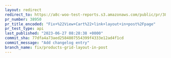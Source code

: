 ```yaml
---
layout: redirect
redirect_to: https://a8c-woo-test-reports.s3.amazonaws.com/public/pr/38950/api/index.html
pr_number: 38950
pr_title_encoded: "Fix+%22View+Cart%22+link+layout+in+post%2Fpage"
pr_test_type: api
last_published: "2023-06-27 08:28:38 +0000"
commit_sha: 77dfa4a73aed2584807554399f4333e12ad4f1cd
commit_message: "Add changelog entry"
branch_name: fix/products-grid-layout-in-post
---
```

